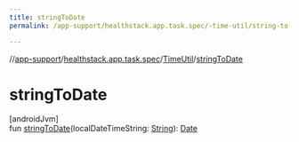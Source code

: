 ```yaml
---
title: stringToDate
permalink: /app-support/healthstack.app.task.spec/-time-util/string-to-date.html

---
```

//[app-support](/app-support.html)/[healthstack.app.task.spec](../index.html)/[TimeUtil](index.html)/[stringToDate](string-to-date.html)



# stringToDate



[androidJvm]\
fun [stringToDate](string-to-date.html)(localDateTimeString: [String](https://kotlinlang.org/api/latest/jvm/stdlib/kotlin/-string/index.html)): [Date](https://developer.android.com/reference/kotlin/java/util/Date.html)




